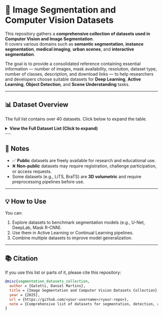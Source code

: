 # 🧠 Image Segmentation and Computer Vision Datasets

This repository gathers a **comprehensive collection of datasets used in Computer Vision and Image Segmentation**.  
It covers various domains such as **semantic segmentation**, **instance segmentation**, **medical imaging**, **urban scenes**, and **interactive segmentation**.

The goal is to provide a consolidated reference containing essential information — number of images, mask availability, resolution, dataset type, number of classes, description, and download links — to help researchers and developers choose suitable datasets for **Deep Learning**, **Active Learning**, **Object Detection**, and **Scene Understanding** tasks.

---

## 📊 Dataset Overview

The full list contains over 40 datasets. Click below to expand the table.

<details>
<summary><strong>View the Full Dataset List (Click to expand)</strong></summary>

| **Dataset Name** | **# Images** | **Masks** | **Size** | **Resolution** | **Kind of Dataset** | **# Classes** | **Description** | **Year** | **Link** | **Public?** |
|:-----------------|:--------------|:----------|:------------|:---------------------|:--------------------------------|:--------------|:----------------|:----------|:----------|:-----------:|
| VOC 2012 | 17,000 | ✅ Yes | 4 GB | 500×375 | Object Segmentation | 20 | Includes training/validation/test splits with per-pixel annotations and object labels. | 2012 | [Kaggle](https://www.kaggle.com/datasets/gopalbhattrai/pascal-voc-2012-dataset) | ✅ |
| CityScapes | 25,000 | ✅ Yes | 25 GB | 2048×1024 | Urban Segmentation | 30 | 50 different cities with pixel-level annotations for 30 classes. | 2016 | [Official Site](https://www.cityscapes-dataset.com/) | ✅ |
| COCO | 330,000 | ✅ Yes | 50 GB | Variable | Object Segmentation | 80 | Complex scenes with multiple object masks. | 2014 | [COCO](https://cocodataset.org/#home) | ✅ |
| LVIS | 164,000 | ✅ Yes | 25 GB | Variable | Instance Segmentation | 1,203 | Long-tail instance segmentation benchmark. | 2019 | [LVIS](https://www.lvisdataset.org/) | ✅ |
| ADE20K | 27,000 | ✅ Yes | 3 GB | Variable | Scene Parsing | 150 | Complete scene segmentation benchmark. | 2016 | [MIT CSAIL](https://ade20k.csail.mit.edu/) | ✅ |
| GTA V Synthetic | 25,000 | ✅ Yes | 180 GB | 1914×1052 | Synthetic Semantic Segmentation | 19 | Synthetic urban scenes from GTA V with perfect pixel annotations. | 2016 | [VISINF](https://download.visinf.tu-darmstadt.de/data/from_games/) | ✅ |
| BraTS | 3,000 (3D) | ✅ Yes | 200 GB | 240×240×155 | 3D Medical Segmentation | 3 | Brain tumor dataset with edema, necrosis, and active tumor labels. | 2012 | [CBICA](https://www.med.upenn.edu/cbica/brats2018/data.html) | ❌ |
| LiTS | 130 CT (3D) | ✅ Yes | 80 GB | 512×512×Z | 3D Medical Segmentation | 2 | 3D liver and lesion segmentation dataset. | 2017 | [CodaLab](https://competitions.codalab.org/competitions/17094) | ❌ |
| Kvasir-SEG | 1,000 | ✅ Yes | 2 GB | 576×720 | Medical Segmentation | 1 | Colorectal polyp dataset with binary masks. | 2020 | [Simula](https://datasets.simula.no/kvasir-seg/) | ✅ |
| Nuclei | 30,000 patches | ✅ Yes | 100 MB | 50×50 | Biomedical Segmentation | 1 | Cell nuclei dataset with binary masks. | 2018 | [Kaggle](https://www.kaggle.com/datasets/espsiyam/nuclei-image-segmentation) | ✅ |
| CVC-ClinicDB | 612 | ✅ Yes | 50 MB | 384×288 | Medical Segmentation | 1 | Colonoscopy frames for polyp detection. | 2015 | [Kaggle](https://www.kaggle.com/datasets/balraj98/cvcclinicdb) | ✅ |
| REFUGE2 | 1,200 | ✅ Yes | 3.8 GB | Variable | Medical Segmentation | 2 | Retinal disc and cup segmentation for glaucoma screening. | 2020 | [Challenge](https://refuge.grand-challenge.org/) | ✅ |
| ISIC | 1,203,225 | ✅ Yes | Variable | Variable | Medical (Dermatology) | 2–7 | Massive dataset for skin lesion segmentation. | 2016 | [ISIC Archive](https://www.isic-archive.com/) | ✅ |
| BrainMRI | 3,929 | ✅ Yes | 350 MB | 256×256 | Medical Segmentation | 1 | Brain tumor segmentation dataset. | 2020 | [Kaggle](https://www.kaggle.com/code/mateuszbuda/brain-segmentation-pytorch) | ✅ |
| LiverCT | 131 CT (3D) | ✅ Yes | 80 GB | 512×512×Z | 3D Medical Segmentation | 2 | CT scans for liver injury segmentation. | 2017 | [CodaLab](https://competitions.codalab.org/competitions/17094) | ✅ |
| RESC | 110 scans | ✅ Yes | 500 MB | Variable | Medical Segmentation | 3 | Retinal edema segmentation dataset. | 2018 | [GitHub](https://github.com/ShawnBIT/AI-Challenger-Retinal-Edema-Segmentation) | ✅ |
| TN3K | 3,500 | ✅ Yes | 200 MB | 400×400 | Medical Segmentation | 1 | Thyroid nodule ultrasound segmentation dataset. | 2022 | [Kaggle](https://www.kaggle.com/datasets/tjahan/tn3k-thyroid-nodule-region-segmentation-dataset) | ✅ |
| DDTI | 5,000 | ✅ Yes | 1.5 GB | Variable | Medical Segmentation | 1 | Panoramic dental x-rays for teeth segmentation. | 2022 | [Kaggle](https://www.kaggle.com/datasets/dasmehdixtr/ddti-thyroid-ultrasound-images) | ✅ |
| TG3K | 3,100 | ✅ Yes | 250 MB | 400×400 | Medical Segmentation | 1 | Ultrasound thyroid gland segmentation dataset. | 2022 | [OpenMedLab](https://github.com/openmedlab/Awesome-Medical-Dataset/blob/main/resources/TG3K) | ✅ |
| BUSI | 780 | ✅ Yes | 250 MB | 500×500 | Medical Segmentation | 3 | Breast ultrasound segmentation dataset. | 2019 | [Dataset Page](https://scholar.cu.edu.eg/?q=afahmy/pages/dataset) | ✅ |
| CHAOS | 80 scans (3D) | ✅ Yes | 20 GB | 512×512×Z | 3D Medical Segmentation | 4 | MRI and CT scans for liver, kidneys, and spleen segmentation. | 2019 | [CHAOS](https://chaos.grand-challenge.org/) | ✅ |
| ROCO | 81,000 | ❌ No | 8 GB | Variable | Medical Captioning | – | Radiology images paired with textual captions. | 2018 | [GitHub](https://github.com/razorx89/roco-dataset) | ✅ |
| MedPix | 59,000 | ❌ No | Variable | Variable | Medical Image Database | – | Clinical and diagnostic image archive. | 1999 | [MedPix](https://medpix.nlm.nih.gov/home) | ✅ |
| NLPR | 1,000 pairs | ✅ Yes | 998 MB | 640×480 | Salient Object Detection | 1 | Captured by Microsoft Kinect with indoor and outdoor scenes. | – | [HyperAI](https://hyper.ai/en/datasets/17525) | ✅ |
| PaviaU | 1 image | ❌ No | 100 MB | 610×340×103 | Spectral Classification | 9 | Hyperspectral image captured over Pavia, Italy. | – | [Kaggle](https://www.kaggle.com/datasets/syamkakarla/pavia-university-hsi) | ✅ |
| BSDS500 | 500 | ✅ Yes | 100 MB | Variable | Contour Detection | – | Human-annotated segmentation and contour detection benchmark. | – | [Kaggle](https://www.kaggle.com/datasets/balraj98/berkeley-segmentation-dataset-500-bsds500) | ✅ |
| NYUV2 | 1,449 | ✅ Yes | 5.5 GB | 640×480 | Indoor Scene Segmentation | 40 | RGB-D dataset captured using Microsoft Kinect. | 2012 | [NYU](https://cs.nyu.edu/~fergus/datasets/nyu_depth_v2.html) | ✅ |
| SUNRGBD | 10,335 | ✅ Yes | 60 GB | Variable | 2D/3D Segmentation | 37 | Densely annotated 3D indoor scenes. | 2015 | [Princeton](https://rgbd.cs.princeton.edu/) | ✅ |
| CamVid | 701 frames | ✅ Yes | 570 MB | 960×720 | Video Semantic Segmentation | 12 | First video dataset with pixel-level annotations for urban scenes. | 2008 | [CamVid](https://mi.eng.cam.ac.uk/research/projects/VideoRec/CamVid/) | ✅ |
| 300W-LP | 122,450 | ❌ No | 4 GB | Variable | Landmark Detection | 68 | Augmented version of 300W with rotated facial images. | 2016 | [TensorFlow](https://www.tensorflow.org/datasets/catalog/the300w_lp?hl=en) | ✅ |
| Visual Genome | 108,000 | ❌ No | 12 GB | Variable | Image Captioning | – | Object relationships and natural language annotations. | 2016 | [VG](https://homes.cs.washington.edu/~ranjay/visualgenome/index.html) | ✅ |
| ISPRS Vaihingen | 33 | ✅ Yes | 2 GB | ~2500×2000 | Aerial Image Segmentation | 6 | UHD aerial imagery with semantic labels. | 2012 | [ISPRS](https://www.isprs.org/resources/datasets/benchmarks/UrbanSemLab/2d-sem-label-vaihingen.aspx) | ✅ |
| NJU2K | 1,985 | ✅ Yes | 1.5 GB | Variable | Salient Object Detection | 1 | RGB image pairs for salient object detection. | 2014 | [HyperAI](https://hyper.ai/en/datasets/18303) | ✅ |
| STERE | 1,000 | ✅ Yes | 100 MB | 1024×768 | Object Detection | 1 | Stereo image pairs for object detection. | 2015 | [KITTI](https://www.cvlibs.net/datasets/kitti/eval_scene_flow.php?benchmark=stereo) | ✅ |
| GrabCut | 50 | ✅ Yes | 5 MB | Variable | Interactive Segmentation | 1 | Small dataset for interactive segmentation experiments. | 2004 | [GitHub](https://github.com/irllabs/grabcut) | ✅ |
| Awesome Medical Datasets | - | ✅ Yes | - | - | Medical Image Segmentation | - | A collection of multiple open medical datasets. | - | [OpenMedLab](https://github.com/openmedlab/Awesome-Medical-Dataset) | ✅ |
| USPS | 9,298 | ❌ No | 10 MB | 16×16 | Classification | 10 | Handwritten digit dataset from postal codes. | 1990 | [LibSVM](https://www.csie.ntu.edu.tw/~cjlin/libsvmtools/datasets/multiclass.html) | ✅ |
| MNIST | 70,000 | ❌ No | 15 MB | 28×28 | Classification | 10 | Classic handwritten digit dataset. | 1998 | [Kaggle](https://www.kaggle.com/datasets/hojjatk/mnist-dataset) | ✅ |
| BioID | 1,521 | ❌ No | 150 MB | 384×288 | Face Detection | 1 | Grayscale face localization dataset. | 1999 | [BioID](https://www.bioid.com/face-database/) | ✅ |

</details>
---

## 🧩 Notes

- ✅ **Public** datasets are freely available for research and educational use.  
- ❌ **Non-public** datasets may require registration, challenge participation, or access requests.  
- Some datasets (e.g., LiTS, BraTS) are **3D volumetric** and require preprocessing pipelines before use.

---

## 💡 How to Use

You can:
1. Explore datasets to benchmark segmentation models (e.g., U-Net, DeepLab, Mask R-CNN).
2. Use them in Active Learning or Continual Learning pipelines.
3. Combine multiple datasets to improve model generalization.

---

## 📚 Citation

If you use this list or parts of it, please cite this repository:

```bibtex
@misc{segmentation_datasets_collection,
  author = {Galetti, Daniel Martins},
  title = {Image Segmentation and Computer Vision Datasets Collection},
  year = {2025},
  url = {https://github.com/<your-username>/<your-repo>},
  note = {Comprehensive list of datasets for segmentation, detection, and scene understanding.}
}
